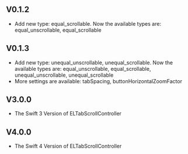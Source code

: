 ## V0.1.2
* Add new type: equal_scrollable.
Now the available types are: equal_unscrollable, equal_scrollable
## V0.1.3
* Add new type: unequal_unscrollable, unequal_scrollable.
Now the available types are: equal_unscrollable, equal_scrollable, unequal_unscrollable, unequal_scrollable
* More settings are available: tabSpacing, buttonHorizontalZoomFactor
## V3.0.0
* The Swift 3 Version of ELTabScrollController
## V4.0.0
* The Swift 4 Version of ELTabScrollController
